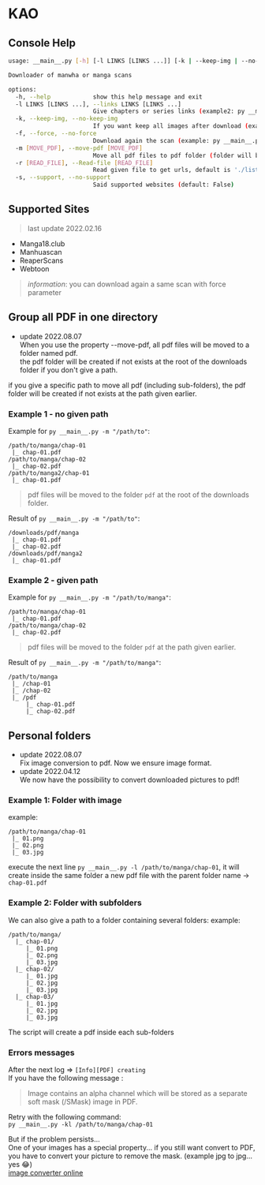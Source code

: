 # KAO
## Console Help
```bash
usage: __main__.py [-h] [-l LINKS [LINKS ...]] [-k | --keep-img | --no-keep-img] [-f | --force | --no-force] [-m [MOVE_PDF]] [-r [READ_FILE]] [-s | --support | --no-support]

Downloader of manwha or manga scans

options:
  -h, --help            show this help message and exit
  -l LINKS [LINKS ...], --links LINKS [LINKS ...]
                        Give chapters or series links (example2: py __main__.py -l link1 link2) (example2: py __main__.py -l link1 link2 -r file -m)
  -k, --keep-img, --no-keep-img
                        If you want keep all images after download (example: py __main__.py -fkl link) (example2: py __main__.py -l link -r file -m) (default: False)
  -f, --force, --no-force
                        Download again the scan (example: py __main__.py -fkl link) (example2: py __main__.py -l link -r file -m) (default: False)
  -m [MOVE_PDF], --move-pdf [MOVE_PDF]
                        Move all pdf files to pdf folder (folder will be created if not exists at the root of the downloads folder), put ALWAYS at the end of command to move all pdf files
  -r [READ_FILE], --Read-file [READ_FILE]
                        Read given file to get urls, default is './list url.txt' but you can specify another (example: py __main__.py -fkr file) (example2: py __main__.py -l link -r file -m)
  -s, --support, --no-support
                        Said supported websites (default: False)

```

## Supported Sites
> last update 2022.02.16
* Manga18.club
* Manhuascan
* ReaperScans
* Webtoon

> *information*: you can download again a same scan with force parameter
## Group all PDF in one directory
* update 2022.08.07  
When you use the property --move-pdf, all pdf files will be moved to a folder named pdf.    
the pdf folder will be created if not exists at the root of the downloads folder if you don't give a path.  
   
if you give a specific path to move all pdf (including sub-folders), the pdf folder will be created if not exists at the path given earlier.

### Example 1 - no given path
Example for `py __main__.py -m "/path/to"`:
```
/path/to/manga/chap-01
 |_ chap-01.pdf
/path/to/manga/chap-02
 |_ chap-02.pdf
/path/to/manga2/chap-01
 |_ chap-01.pdf
```
> pdf files will be moved to the folder `pdf` at the root of the downloads folder.

Result of `py __main__.py -m "/path/to"`:
```
/downloads/pdf/manga
 |_ chap-01.pdf
 |_ chap-02.pdf
/downloads/pdf/manga2
 |_ chap-01.pdf
```
### Example 2 - given path

Example for `py __main__.py -m "/path/to/manga"`:
```
/path/to/manga/chap-01
 |_ chap-01.pdf
/path/to/manga/chap-02
 |_ chap-02.pdf
```
> pdf files will be moved to the folder `pdf` at the path given earlier.

Result of `py __main__.py -m "/path/to/manga"`:
```
/path/to/manga
 |_ /chap-01
 |_ /chap-02
 |_ /pdf
     |_ chap-01.pdf
     |_ chap-02.pdf
```
## Personal folders
* update 2022.08.07  
Fix image conversion to pdf. Now we ensure image format.
* update 2022.04.12  
We now have the possibility to convert downloaded pictures to pdf!

### Example 1: Folder with image
example:
```
/path/to/manga/chap-01
 |_ 01.png
 |_ 02.png
 |_ 03.jpg
```

execute the next line `py __main__.py -l /path/to/manga/chap-01`, it will create inside the same folder a new pdf file with the parent folder name -> `chap-01.pdf`

### Example 2: Folder with subfolders 
We can also give a path to a folder containing several folders:
example:
```
/path/to/manga/
  |_ chap-01/
     |_ 01.png
     |_ 02.png
     |_ 03.jpg
  |_ chap-02/
     |_ 01.jpg
     |_ 02.jpg
     |_ 03.jpg
  |_ chap-03/
     |_ 01.jpg
     |_ 02.jpg
     |_ 03.jpg
```

The script will create a pdf inside each sub-folders
  
### Errors messages
After the next log => `[Info][PDF] creating`    
If you have the following message :   
> Image contains an alpha channel which will be stored as a separate soft mask (/SMask) image in PDF.

Retry with the following command:  
  `py __main__.py -kl /path/to/manga/chap-01`

But if the problem persists...  
One of your images has a special property... if you still want convert to PDF, you have to convert your picture to remove the mask.
(example jpg to jpg... yes 😂)    
[image converter online](https://convertio.co/image-converter/)
